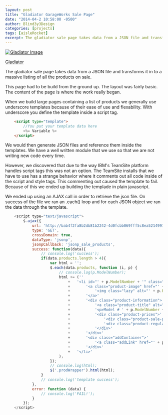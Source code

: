 ```yaml
---
layout: post
title: "Gladiator GarageWorks Sale Page"
date: "2014-04-2 10:58:00 -0500"
author: Blind3y3Design
categories: [projects]
tags: [aisleRocket]
excerpt: The gladiator sale page takes data from a JSON file and transforms it in to a massive listing of all the products on sale.
---
```


<div>
	<a href="http://www.gladiatorgarageworks.com/global_Product-Sale.content.html" title="Gladiator">
		<img class="thumbnail" src="{{site.baseurl}}/images/aisleRocket/gladiatorProductSale.png" alt="Gladiator Image">
	</a>
</div>

[Gladiator](http://www.gladiatorgarageworks.com/global_Product-Sale.content.html)

The gladiator sale page takes data from a JSON file and transforms it in to a massive listing of all the products on sale.

<!--more-->

This page had to be build from the ground up. The layout was fairly basic. The content of the page is where the work really began.

When we build large pages containing a list of products we generally use underscore templates because of their ease of use and flexability. With underscore you define the template inside a script tag. 

``` HTML
	<script type="template">
		//You put your template data here
		<%= Variable %>
	</script>
```

We would then generate JSON files and reference them inside the templates. We have a well written module that we use so that we are not writing new code every time.

However, we discovered that due to the way IBM's TeamSite platform handles script tags this was not an option. The TeamSite installs that we have to use has a strange behavior where it comments out all code inside of the script and style tags. This commenting out caused the template to fail. Because of this we ended up building the templade in plain javascript.

We ended up using an AJAX call in order to retrieve the json file. On success of the file we ran an .each() loop and for each JSON object we ran the data through the template.

``` Javascript
	<script type="text/javascript">
		$.ajax({
		    url: 'http://bab4f2fa8b2db81b2242-4d0fcbb069fff5c8ea5214991fa0d577.r83.cf1.rackcdn.com/productSaleJSON/gladiatorSaleProducts.json?callback=?',
		    type: 'GET',
		    crossDomain: true,
		    dataType: 'jsonp',
		    jsonpCallback: 'jsonp_sale_products',
		    success: function(data){
		    	// console.log('success');
		    	if(data.products.length > 4){
		            var html = '';
		            $.each(data.products, function (i, p) {
		            	// console.log(p.ModelNumber);
		                html += (''
							+	'<li id="' + p.ModelNumber + '" class="product ' + p.Category + '">'
							+		'<a class="product-image" href="' + p.PDPURL + '" title="' + p.ProductName + '|'  + p.ModelNumber + '">'
							+			'<img class="lazy" alt="' + p.ProductName + '|' + p.ModelNumber + '" src="' + p.ImageURL + '" width="144"/>'
							+		'</a>'
							+		'<div class="product-information">'
							+			'<a class="product-title" alt="' + p.ProductName + '|' + p.ModelNumber + '">' + p.ProductName + '</a>'
							+			'<p>Model # ' + p.ModelNumber + '</p>'
							+			'<div class="product-prices">'
							+				'<div class="product-sale-price">' + p.SalePrice + '</div>'
							+				'<div class="product-regular-price">was ' + p.MSRPPrice + '</div>'
							+			'</div>'
							+		'</div>'
							+		'<div class="addContainer">'
							+			'<a class="addLink" href="' + p.PDPURL + '" title="Add to tool set | ' + p.ProductName + '|' + p.ModelNumber + '">View</a>'
							+		'</div>'
							+	'</li>'
						);
		       		});
					// console.log(html);
		        	$('.prodWrapper').html(html);
		        }
		        // console.log('template success');
		    },
		    error: function (data) {
		        // console.log('FAIL!');
		    }
		});
	</script>
```